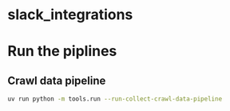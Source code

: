 # slack_integrations


# Run the piplines 
## Crawl data pipeline
```bash
uv run python -m tools.run --run-collect-crawl-data-pipeline
```
